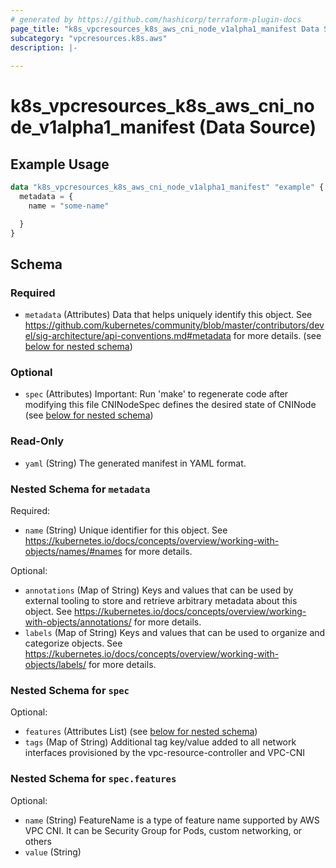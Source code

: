 ```yaml
---
# generated by https://github.com/hashicorp/terraform-plugin-docs
page_title: "k8s_vpcresources_k8s_aws_cni_node_v1alpha1_manifest Data Source - terraform-provider-k8s"
subcategory: "vpcresources.k8s.aws"
description: |-
  
---
```


# k8s_vpcresources_k8s_aws_cni_node_v1alpha1_manifest (Data Source)



## Example Usage

```terraform
data "k8s_vpcresources_k8s_aws_cni_node_v1alpha1_manifest" "example" {
  metadata = {
    name = "some-name"

  }
}
```

<!-- schema generated by tfplugindocs -->
## Schema

### Required

- `metadata` (Attributes) Data that helps uniquely identify this object. See https://github.com/kubernetes/community/blob/master/contributors/devel/sig-architecture/api-conventions.md#metadata for more details. (see [below for nested schema](#nestedatt--metadata))

### Optional

- `spec` (Attributes) Important: Run 'make' to regenerate code after modifying this file CNINodeSpec defines the desired state of CNINode (see [below for nested schema](#nestedatt--spec))

### Read-Only

- `yaml` (String) The generated manifest in YAML format.

<a id="nestedatt--metadata"></a>
### Nested Schema for `metadata`

Required:

- `name` (String) Unique identifier for this object. See https://kubernetes.io/docs/concepts/overview/working-with-objects/names/#names for more details.

Optional:

- `annotations` (Map of String) Keys and values that can be used by external tooling to store and retrieve arbitrary metadata about this object. See https://kubernetes.io/docs/concepts/overview/working-with-objects/annotations/ for more details.
- `labels` (Map of String) Keys and values that can be used to organize and categorize objects. See https://kubernetes.io/docs/concepts/overview/working-with-objects/labels/ for more details.


<a id="nestedatt--spec"></a>
### Nested Schema for `spec`

Optional:

- `features` (Attributes List) (see [below for nested schema](#nestedatt--spec--features))
- `tags` (Map of String) Additional tag key/value added to all network interfaces provisioned by the vpc-resource-controller and VPC-CNI

<a id="nestedatt--spec--features"></a>
### Nested Schema for `spec.features`

Optional:

- `name` (String) FeatureName is a type of feature name supported by AWS VPC CNI. It can be Security Group for Pods, custom networking, or others
- `value` (String)
